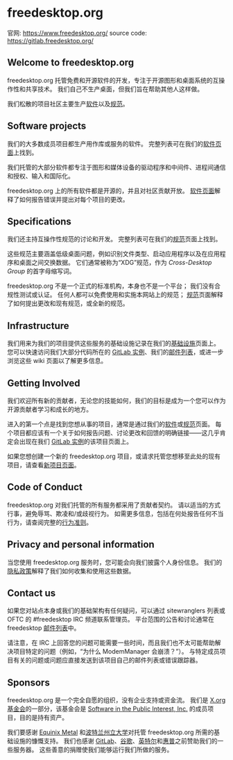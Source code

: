 # freedesktop.org

[软件]: https://www.freedesktop.org/wiki/Software/
[规范]: https://www.freedesktop.org/wiki/Specifications/
[软件页面]: https://www.freedesktop.org/wiki/Software/
[基础设施]: https://www.freedesktop.org/wiki/Infrastructure/
[GitLab 实例]: https://gitlab.freedesktop.org/
[邮件列表]: https://lists.freedesktop.org/
[新项目页面]: https://www.freedesktop.org/wiki/NewProject/
[行为准则]: https://www.freedesktop.org/wiki/CodeOfConduct/
[隐私政策]: https://www.freedesktop.org/wiki/PrivacyPolicy/
[X.org 基金会]: https://www.x.org/wiki/XorgFoundation/
[Software in the Public Interest, Inc.]: https://www.spi-inc.org/

官网: <https://www.freedesktop.org/>
source code: <https://gitlab.freedesktop.org/>

## Welcome to freedesktop.org

freedesktop.org 托管免费和开源软件的开发，专注于开源图形和桌面系统的互操作性和共享技术。 我们自己不生产桌面，但我们旨在帮助其他人这样做。

我们松散的项目社区主要生产[软件]以及[规范]。

## Software projects

我们的大多数成员项目都生产用作库或服务的软件。 完整列表可在我们的[软件页面]上找到。

我们托管的大部分软件都专注于图形和媒体设备的驱动程序和中间件、进程间通信和授权、输入和国际化。

freedesktop.org 上的所有软件都是开源的，并且对社区贡献开放。 [软件页面]解释了如何报告错误并提出对每个项目的更改。

## Specifications

我们还主持互操作性规范的讨论和开发。 完整列表可在我们的[规范]页面上找到。

这些规范主要涵盖低级桌面问题，例如识别文件类型、启动应用程序以及在应用程序和桌面之间交换数据。 它们通常被称为“XDG”规范，作为 *Cross-Desktop Group* 的首字母缩写词。

freedesktop.org 不是一个正式的标准机构，本身也不是一个平台； 我们没有合规性测试或认证。 任何人都可以免费使用和实施本网站上的规范； [规范]页面解释了如何提出更改和现有规范，或全新的规范。

## Infrastructure

我们用来为我们的项目提供这些服务的基础设施记录在我们的[基础设施]页面上。 您可以快速访问我们大部分代码所在的 [GitLab 实例]、我们的[邮件列表]，或进一步浏览这些 wiki 页面以了解更多信息。

## Getting Involved

我们欢迎所有新的贡献者，无论您的技能如何，我们的目标是成为一个您可以作为开源贡献者学习和成长的地方。

进入的第一个点是找到您想从事的项目，通常是通过我们的[软件]或[规范]页面。 每个项目都应该有一个关于如何报告问题、讨论更改和回馈的明确链接——这几乎肯定会出现在我们 [GitLab 实例]的该项目页面上。

如果您想创建一个新的 freedesktop.org 项目，或请求托管您想移至此处的现有项目，请查看[新项目页面]。

## Code of Conduct

freedesktop.org 对我们托管的所有服务都采用了贡献者契约。 请以适当的方式行事，避免辱骂、欺凌和/或歧视行为。 如需更多信息，包括在何处报告任何不当行为，请查阅完整的[行为准则]。

## Privacy and personal information

当您使用 freedesktop.org 服务时，您可能会向我们披露个人身份信息。 我们的[隐私政策]解释了我们如何收集和使用这些数据。

## Contact us

如果您对站点本身或我们的基础架构有任何疑问，可以通过 sitewranglers 列表或 OFTC 的 #freedesktop IRC 频道联系管理员。 平台范围的公告和讨论通常在 freedesktop [邮件列表]中。

请注意，在 IRC 上回答您的问题可能需要一些时间，而且我们也不太可能帮助解决项目特定的问题（例如，“为什么 ModemManager 会崩溃？”）。 与特定成员项目有关的问题或问题应直接发送到该项目自己的邮件列表或错误跟踪器。

## Sponsors

freedesktop.org 是一个完全自愿的组织，没有企业支持或资金流。 我们是 [X.org 基金会]的一部分，该基金会是 [Software in the Public Interest, Inc.] 的成员项目，目的是持有资产。

我们要感谢 [Equinix Metal](https://metal.equinix.com/) 和[波特兰州立大学](https://www.pdx.edu/)对托管 freedesktop.org 所需的基础设施的慷慨支持。 我们也感谢 [GitLab](https://about.gitlab.com/)、[谷歌](https://opensource.google/)、[英特尔](https://www.intel.com/)和[惠普](https://www.hp.com/)之前赞助我们的一些服务器。 这些善意的捐赠使我们能够运行我们所做的服务。
